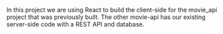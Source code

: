 In this project we are using React to build the client-side for the movie_api project that was previously built. The other movie-api has our existing server-side code with a REST API and database. 
